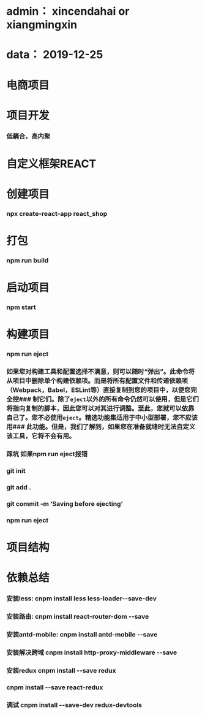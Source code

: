 # admin： xincendahai or xiangmingxin
# data：  2019-12-25
# 电商项目 
# 项目开发
### 低耦合，高内聚

# 自定义框架REACT

# 创建项目
### npx create-react-app react_shop

# 打包
### npm run build

# 启动项目
### npm start

# 构建项目
### npm run eject
### 如果您对构建工具和配置选择不满意，则可以随时“弹出”。此命令将从项目中删除单个构建依赖项。而是将所有配置文件和传递依赖项（Webpack，Babel，ESLint等）直接复制到您的项目中，以便您完全控### 制它们。除了`eject`以外的所有命令仍然可以使用，但是它们将指向复制的脚本，因此您可以对其进行调整。至此，您就可以依靠自己了。您不必使用`eject`。精选功能集适用于中小型部署，您不应该用### 此功能。但是，我们了解到，如果您在准备就绪时无法自定义该工具，它将不会有用。
### 踩坑 如果npm run eject报错
### git init
### git add .
### git commit -m ‘Saving before ejecting’
### npm run eject
# 项目结构







# 依赖总结
### 安装less:           cnpm install less less-loader--save-dev
### 安装路由:            cnpm install react-router-dom --save
### 安装antd-mobile:    cnpm install antd-mobile --save
### 安装解决跨域         cnpm install http-proxy-middleware --save
### 安装redux           cnpm install --save redux
###                    cnpm install --save react-redux
### 调试                cnpm install --save-dev redux-devtools


